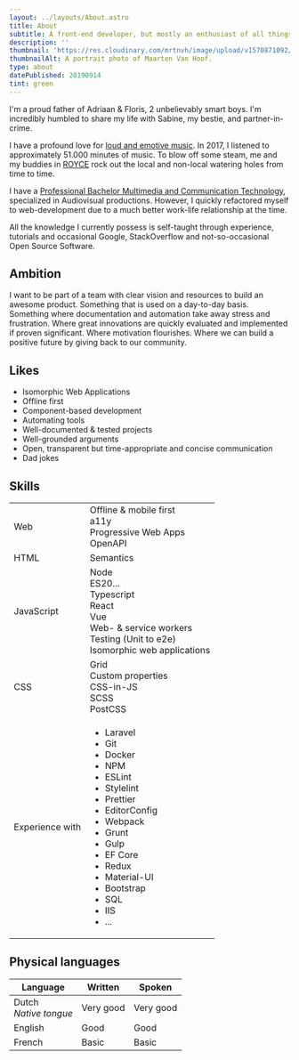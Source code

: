 ```yaml
---
layout: ../layouts/About.astro
title: About
subtitle: A front-end developer, but mostly an enthusiast of all things web, living in Turnhout, Belgium.
description: ''
thumbnail: 'https://res.cloudinary.com/mrtnvh/image/upload/v1570871092/mrtnvh.com/portrait.jpg'
thumbnailAlt: A portrait photo of Maarten Van Hoof.
type: about
datePublished: 20190914
tint: green
---
```


I'm a proud father of Adriaan & Floris, 2 unbelievably smart boys. I'm incredibly humbled to share my life with Sabine, my bestie, and partner-in-crime.

I have a profound love for [loud and emotive music](https://open.spotify.com/user/116335225/playlist/1VXRoUysOyzh5Y0m82jjVI). In 2017, I listened to approximately 51.000 minutes of music. To blow off some steam, me and my buddies in [ROYCE](http://roycetheband.com) rock out the local and non-local watering holes from time to time.

I have a [Professional Bachelor Multimedia and Communication Technology](https://www.kdg.be/multimedia-creative-technologies), specialized in Audiovisual productions. However, I quickly refactored myself to web-development due to a much better work-life relationship at the time.

All the knowledge I currently possess is self-taught through experience, tutorials and occasional Google, StackOverflow and not-so-occasional Open Source Software.

## Ambition

I want to be part of a team with clear vision and resources to build an awesome product. Something that is used on a day-to-day basis. Something where documentation and automation take away stress and frustration. Where great innovations are quickly evaluated and implemented if proven significant. Where motivation flourishes. Where we can build a positive future by giving back to our community.

## Likes

- Isomorphic Web Applications
- Offline first
- Component-based development
- Automating tools
- Well-documented & tested projects
- Well-grounded arguments
- Open, transparent but time-appropriate and concise communication
- Dad jokes

## Skills

<table class="mb-ggy">
	<tr>
		<td>Web</td>
		<td colspan="2">
			Offline & mobile first <br/>
			a11y<br/>
			Progressive Web Apps <br/>
			OpenAPI
		</td>
	</tr>
	<tr>
		<td>HTML</td>
		<td colspan="2">Semantics</td>
	</tr>
	<tr>
		<td>JavaScript</td>
		<td colspan="2">
			<div class="column-lg-2">
				Node <br/>
				ES20... <br/>
				Typescript <br/>
				React <br/>
				Vue <br/>
				Web- & service workers <br/>
				Testing (Unit to e2e) <br/>
				Isomorphic web applications
			</div>
		</td>
	</tr>
	<tr>
		<td>CSS</td>
		<td colspan="2">
			<div class="column-lg-2">
				Grid <br/>
				Custom properties <br/>
				CSS-in-JS <br/>
				SCSS <br/>
				PostCSS
			</div>
		</td>
	</tr>
	<tr>
		<td class="whitespace-nowrap">Experience with</td>
		<td colspan="2">
			<ul class="column-lg-2 list-unstyled">
				<li>Laravel</li>
				<li>Git</li>
				<li>Docker</li>
				<li>NPM</li>
				<li>ESLint</li>
				<li>Stylelint</li>
				<li>Prettier</li>
				<li>EditorConfig</li>
				<li>Webpack</li>
				<li>Grunt</li>
				<li>Gulp</li>
				<li>EF Core</li>
				<li>Redux</li>
				<li>Material-UI</li>
				<li>Bootstrap</li>
				<li>SQL</li>
				<li>IIS</li>
				<li>...</li>
			</ul>
		</td>
	</tr>
</table>

## Physical languages

<table>
	<thead>
		<tr>
			<th>Language</th>
			<th>Written</th>
			<th>Spoken</th>
		</tr>
	</thead>
	<tbody>
		<tr>
			<td>
				Dutch  <br/>
				<em>Native tongue</em>
			</td>
			<td>Very good</td>
			<td>Very good</td>
		</tr>
		<tr>
			<td>English</td>
			<td>Good</td>
			<td>Good</td>
		</tr>
		<tr>
			<td>French</td>
			<td>Basic</td>
			<td>Basic</td>
		</tr>
	</tbody>
</table>
